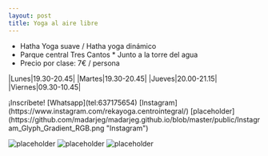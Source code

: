 ```yaml
---
layout: post
title: Yoga al aire libre
---
```


* Hatha Yoga suave / Hatha yoga dinámico
* Parque central Tres Cantos * Junto a la torre del agua
* Precio por clase: 7€ / persona

|Lunes|19.30-20.45|
|Martes|19.30-20.45|
|Jueves|20.00-21.15|
|Viernes|09.30-10.45|

<div class="message">
¡Inscríbete!
[Whatsapp](tel:637175654)
[Instagram](https://www.instagram.com/rekayoga.centrointegral/)
[placeholder](https://github.com/madarjeg/madarjeg.github.io/blob/master/public/Instagram_Glyph_Gradient_RGB.png "Instagram")
  
![placeholder](http://placehold.it/800x400 "Large example image")
![placeholder](http://placehold.it/400x200 "Medium example image")
![placeholder](http://placehold.it/200x200 "Small example image")
</div>
